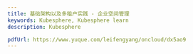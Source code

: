 ```yaml
---
title: 基础架构以及多租户实践 - 企业空间管理
keywords: Kubesphere, Kubesphere learn
description: Kubesphere

pdfUrl: https://www.yuque.com/leifengyang/oncloud/dx5ao9
---
```

